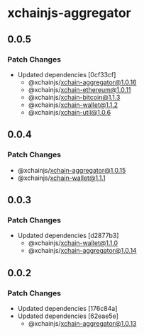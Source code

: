 # xchainjs-aggregator

## 0.0.5

### Patch Changes

- Updated dependencies [0cf33cf]
  - @xchainjs/xchain-aggregator@1.0.16
  - @xchainjs/xchain-ethereum@1.0.11
  - @xchainjs/xchain-bitcoin@1.1.3
  - @xchainjs/xchain-wallet@1.1.2
  - @xchainjs/xchain-util@1.0.6

## 0.0.4

### Patch Changes

- @xchainjs/xchain-aggregator@1.0.15
- @xchainjs/xchain-wallet@1.1.1

## 0.0.3

### Patch Changes

- Updated dependencies [d2877b3]
  - @xchainjs/xchain-wallet@1.1.0
  - @xchainjs/xchain-aggregator@1.0.14

## 0.0.2

### Patch Changes

- Updated dependencies [176c84a]
- Updated dependencies [62eae5e]
  - @xchainjs/xchain-aggregator@1.0.13
